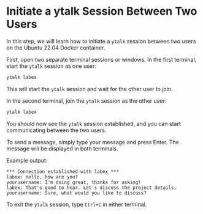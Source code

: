 # Initiate a ytalk Session Between Two Users

In this step, we will learn how to initiate a `ytalk` session between two users on the Ubuntu 22.04 Docker container.

First, open two separate terminal sessions or windows. In the first terminal, start the `ytalk` session as one user:

```bash
ytalk labex
```

This will start the `ytalk` session and wait for the other user to join.

In the second terminal, join the `ytalk` session as the other user:

```bash
ytalk labex
```

You should now see the `ytalk` session established, and you can start communicating between the two users.

To send a message, simply type your message and press Enter. The message will be displayed in both terminals.

Example output:

```
*** Connection established with labex ***
labex: Hello, how are you?
yourusername: I'm doing great, thanks for asking!
labex: That's good to hear. Let's discuss the project details.
yourusername: Sure, what would you like to discuss?
```

To exit the `ytalk` session, type `Ctrl+C` in either terminal.
